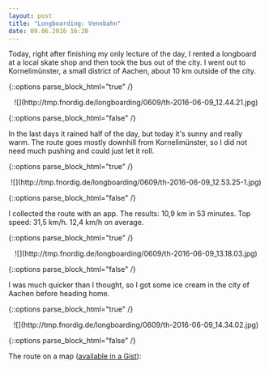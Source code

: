 ```yaml
---
layout: post
title: "Longboarding: Vennbahn"
date: 09.06.2016 16:20
---
```


Today, right after finishing my only lecture of the day, I rented a longboard at a local skate shop
and then took the bus out of the city.
I went out to Kornelimünster, a small district of Aachen, about 10 km outside of the city.


{::options parse_block_html="true" /}
<p style="text-align:center">
![](http://tmp.fnordig.de/longboarding/0609/th-2016-06-09_12.44.21.jpg)
</p>
{::options parse_block_html="false" /}

In the last days it rained half of the day, but today it's sunny and really warm.
The route goes mostly downhill from Kornelimünster, so I did not need much pushing and could just let it roll.

{::options parse_block_html="true" /}
<p style="text-align:center">
![](http://tmp.fnordig.de/longboarding/0609/th-2016-06-09_12.53.25-1.jpg)
</p>
{::options parse_block_html="false" /}

I collected the route with an app.
The results: 10,9 km in 53 minutes. Top speed: 31,5 km/h. 12,4 km/h on average.

{::options parse_block_html="true" /}
<p style="text-align:center">
![](http://tmp.fnordig.de/longboarding/0609/th-2016-06-09_13.18.03.jpg)
</p>
{::options parse_block_html="false" /}

I was much quicker than I thought, so I got some ice cream in the city of Aachen before heading home.

{::options parse_block_html="true" /}
<p style="text-align:center">
![](http://tmp.fnordig.de/longboarding/0609/th-2016-06-09_14.34.02.jpg)
</p>
{::options parse_block_html="false" /}

The route on a map ([available in a Gist](https://gist.github.com/badboy/9c27ca438570a800507f2a76fdd19544)):

<script src="https://gist.github.com/badboy/9c27ca438570a800507f2a76fdd19544.js"></script>
